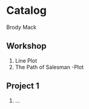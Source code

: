 # Catalog 

Brody Mack

## Workshop 

1. Line Plot 
2. The Path of  Salesman -Plot 

## Project 1 

1. ...
